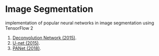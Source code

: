 # Image Segmentation
implementation of popular neural networks in image segmentation using TensorFlow 2

1. [Deconvolution Network (2015)](https://arxiv.org/pdf/1505.04366.pdf).
2. [U-net (2015)](https://arxiv.org/pdf/1505.04597.pdf).
3. [PANet (2018)](https://arxiv.org/pdf/1803.01534.pdf).
